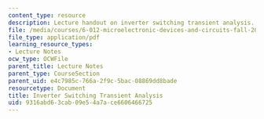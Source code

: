 ```yaml
---
content_type: resource
description: Lecture handout on inverter switching transient analysis.
file: /media/courses/6-012-microelectronic-devices-and-circuits-fall-2009/9316abd63cab09e54a7ace6606466725_MIT6_012F09_lec14_delays.pdf
file_type: application/pdf
learning_resource_types:
- Lecture Notes
ocw_type: OCWFile
parent_title: Lecture Notes
parent_type: CourseSection
parent_uid: e4c7985c-766a-2f9c-5bac-08869dd8bade
resourcetype: Document
title: Inverter Switching Transient Analysis
uid: 9316abd6-3cab-09e5-4a7a-ce6606466725
---
```

